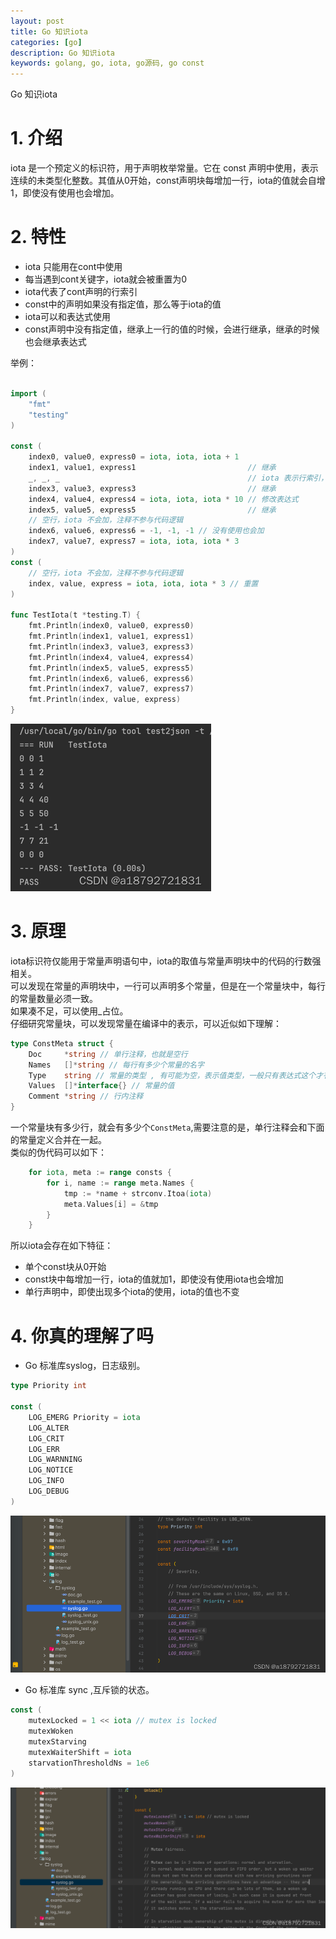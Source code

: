 ```yaml
---
layout: post
title: Go 知识iota
categories: [go]
description: Go 知识iota
keywords: golang, go, iota, go源码, go const
---
```


Go 知识iota

# 1. 介绍
iota 是一个预定义的标识符，用于声明枚举常量。它在 const 声明中使用，表示连续的未类型化整数。其值从0开始，const声明块每增加一行，iota的值就会自增1，即使没有使用也会增加。
# 2. 特性
- iota 只能用在cont中使用
- 每当遇到cont关键字，iota就会被重置为0
- iota代表了cont声明的行索引
- const中的声明如果没有指定值，那么等于iota的值
- iota可以和表达式使用
- const声明中没有指定值，继承上一行的值的时候，会进行继承，继承的时候也会继承表达式

举例：
```Go

import (
	"fmt"
	"testing"
)

const (
	index0, value0, express0 = iota, iota, iota + 1
	index1, value1, express1                         // 继承
	_, _, _                                          // iota 表示行索引，这里什么也不赋值，只是增加行索引
	index3, value3, express3                         // 继承
	index4, value4, express4 = iota, iota, iota * 10 // 修改表达式
	index5, value5, express5                         // 继承
	// 空行，iota 不会加，注释不参与代码逻辑
	index6, value6, express6 = -1, -1, -1 // 没有使用也会加
	index7, value7, express7 = iota, iota, iota * 3
)
const (
	// 空行，iota 不会加，注释不参与代码逻辑
	index, value, express = iota, iota, iota * 3 // 重置
)

func TestIota(t *testing.T) {
	fmt.Println(index0, value0, express0)
	fmt.Println(index1, value1, express1)
	fmt.Println(index3, value3, express3)
	fmt.Println(index4, value4, express4)
	fmt.Println(index5, value5, express5)
	fmt.Println(index6, value6, express6)
	fmt.Println(index7, value7, express7)
	fmt.Println(index, value, express)
}

```
![img.png](/images/posts/2024-01-20-Go%20知识iota/img.png)

# 3. 原理
iota标识符仅能用于常量声明语句中，iota的取值与常量声明块中的代码的行数强相关。  
可以发现在常量的声明块中，一行可以声明多个常量，但是在一个常量块中，每行的常量数量必须一致。  
如果凑不足，可以使用_占位。  
仔细研究常量块，可以发现常量在编译中的表示，可以近似如下理解：
```Go
type ConstMeta struct {
	Doc     *string // 单行注释，也就是空行
	Names   []*string // 每行有多少个常量的名字
	Type    string // 常量的类型 , 有可能为空，表示值类型，一般只有表达式这个才有效
	Values  []*interface{} // 常量的值
	Comment *string // 行内注释
}
```
一个常量块有多少行，就会有多少个`ConstMeta`,需要注意的是，单行注释会和下面的常量定义合并在一起。  
类似的伪代码可以如下：
```Go
	for iota, meta := range consts {
		for i, name := range meta.Names {
			tmp := *name + strconv.Itoa(iota)
			meta.Values[i] = &tmp
		}
	}
```
所以iota会存在如下特征：
- 单个const块从0开始
- const块中每增加一行，iota的值就加1，即使没有使用iota也会增加
- 单行声明中，即使出现多个iota的使用，iota的值也不变

# 4. 你真的理解了吗
- Go 标准库syslog，日志级别。
```Go
type Priority int

const (
	LOG_EMERG Priority = iota
	LOG_ALTER
	LOG_CRIT
	LOG_ERR
	LOG_WARNNING
	LOG_NOTICE
	LOG_INFO
	LOG_DEBUG
)
```
![img_1.png](/images/posts/2024-01-20-Go%20知识iota/img_1.png)

- Go 标准库 sync ,互斥锁的状态。
```Go
const (
	mutexLocked = 1 << iota // mutex is locked
	mutexWoken
	mutexStarving
	mutexWaiterShift = iota
	starvationThresholdNs = 1e6
) 
```
![img_2.png](/images/posts/2024-01-20-Go%20知识iota/img_2.png)

